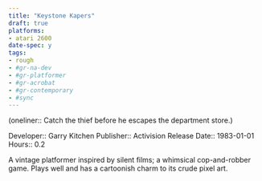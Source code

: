 ```yaml
---
title: "Keystone Kapers"
draft: true
platforms:
- atari 2600
date-spec: y
tags:
- rough
- #gr-na-dev 
- #gr-platformer 
- #gr-acrobat 
- #gr-contemporary 
- #sync
---
```


(oneliner:: Catch the thief before he escapes the department store.)

Developer:: Garry Kitchen
Publisher:: Activision
Release Date:: 1983-01-01
Hours:: 0.2

A vintage platformer inspired by silent films; a whimsical cop-and-robber game. Plays well and has a cartoonish charm to its crude pixel art.